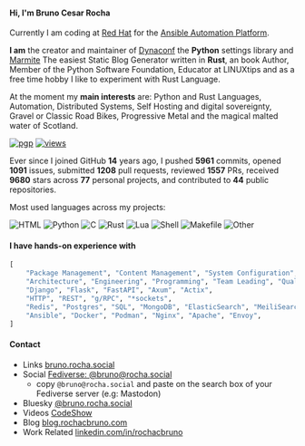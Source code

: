 #### Hi, I'm **Bruno Cesar Rocha**

Currently I am coding at [Red Hat](https://redhat.com) for the [Ansible Automation Platform](https://ansible.com).

**I am** the creator and maintainer of [Dynaconf](https://dynaconf.com) the **Python** settings library and [Marmite](https://rochacbruno.github.io/marmite) The easiest Static Blog Generator written in **Rust**, 
an book Author, Member of the Python Software Foundation, Educator at LINUXtips and as a free time hobby I like to experiment with Rust Language.

At the moment my **main interests** are: Python and Rust Languages, Automation, Distributed Systems, Self Hosting and digital sovereignty, Gravel or Classic Road Bikes, Progressive Metal and the magical malted water of Scotland.

[![pgp](https://img.shields.io/badge/pgp-E24F121A3F9DAC02E7FB1885AB110BDC10ED0A39-313131?style=flat&labelColor=545454&color=313131)](https://keyoxide.org/E24F121A3F9DAC02E7FB1885AB110BDC10ED0A39) [![views](https://komarev.com/ghpvc/?username=rochacbruno&style=flat&color=313131&label=views&abbreviated=true)](https://github.com/rochacbruno)

<!-- p align="left"> <img src="https://komarev.com/ghpvc/?username=rochacbruno" alt="rochacbruno" /> </p -->

Ever since I joined GitHub **14** years ago, I pushed **5961** commits, opened **1091** issues, submitted **1208** pull requests, reviewed **1557** PRs, received **9680** stars across **77** personal projects, and contributed to **44** public repositories.

<!-- Counting Dynaconf + Flasgger + Quokka starts above -->

Most used languages across my projects:

![HTML](https://img.shields.io/static/v1?style=flat-square&label=%E2%A0%80&color=555&labelColor=%23e34c26&message=HTML%EF%B8%B144.6%25)
![Python](https://img.shields.io/static/v1?style=flat-square&label=%E2%A0%80&color=555&labelColor=%233572A5&message=Python%EF%B8%B125.2%25)
![C](https://img.shields.io/static/v1?style=flat-square&label=%E2%A0%80&color=555&labelColor=%23555555&message=C%EF%B8%B112.5%25)
![Rust](https://img.shields.io/static/v1?style=flat-square&label=%E2%A0%80&color=555&labelColor=%23dea584&message=Rust%EF%B8%B17.6%25)
![Lua](https://img.shields.io/static/v1?style=flat-square&label=%E2%A0%80&color=555&labelColor=%23000080&message=Lua%EF%B8%B13.3%25)
![Shell](https://img.shields.io/static/v1?style=flat-square&label=%E2%A0%80&color=555&labelColor=%2389e051&message=Shell%EF%B8%B13.1%25)
![Makefile](https://img.shields.io/static/v1?style=flat-square&label=%E2%A0%80&color=555&labelColor=%23427819&message=Makefile%EF%B8%B11.3%25)
![Other](https://img.shields.io/static/v1?style=flat-square&label=%E2%A0%80&color=555&labelColor=%23ededed&message=Other%EF%B8%B12.1%25)

#### I have hands-on experience with

```python
[
    "Package Management", "Content Management", "System Configuration", "Distributed Systems", "Event Driven",
    "Architecture", "Engineering", "Programming", "Team Leading", "Quality Engineering",
    "Django", "Flask", "FastAPI", "Axum", "Actix",
    "HTTP", "REST", "g/RPC", "*sockets",
    "Redis", "Postgres", "SQL", "MongoDB", "ElasticSearch", "MeiliSearch", "etcd", "vault",
    "Ansible", "Docker", "Podman", "Nginx", "Apache", "Envoy",
]
```

#### Contact

- Links [bruno.rocha.social](https://bruno.rocha.social)
- Social [Fediverse: @bruno@rocha.social](https://go.rocha.social/@bruno)
    - copy `@bruno@rocha.social` and paste on the search box of your Fediverse server (e.g: Mastodon)
- Bluesky [@bruno.rocha.social](https://bsky.app/profile/bruno.rocha.social)
- Videos [CodeShow](https://Youtube.com/@CodeShowBR)
- Blog [blog.rochacbruno.com](https://blog.rochacbruno.com)
- Work Related [linkedin.com/in/rochacbruno](https://linkedin.com/in/rochacbruno)
